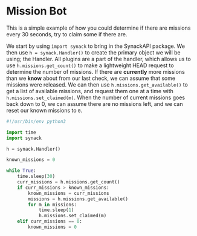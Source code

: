 # Mission Bot

This is a simple example of how you could determine if there are missions every 30 seconds, try to claim some if there are.

We start by using `import synack` to bring in the SynackAPI package.
We then use `h = synack.Handler()` to create the primary object we will be using; the Handler.
All plugins are a part of the handler, which allows us to use `h.missions.get_count()` to make a lightweight HEAD request to determine the number of missions. If there are **currently** more missions than we **know** about from our last check, we can assume that some missions were released. We can then use `h.missions.get_available()` to get a list of available missions, and request them one at a time with `h.missions.set_claimed(m)`. When the number of current missions goes back down to 0, we can assume there are no missions left, and we can reset our known missions to `0`.



```python
#!/usr/bin/env python3

import time
import synack

h = synack.Handler()

known_missions = 0

while True:
    time.sleep(30)
    curr_missions = h.missions.get_count()
    if curr_missions > known_missions:
        known_missions = curr_missions
        missions = h.missions.get_available()
        for m in missions:
            time.sleep(1)
            h.missions.set_claimed(m)
    elif curr_missions == 0:
        known_missions = 0
```
